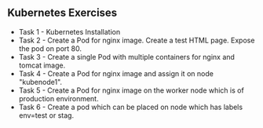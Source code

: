 ## Kubernetes Exercises
- Task 1 - Kubernetes Installation
- Task 2 - Create a Pod for nginx image. Create a test HTML page. Expose the pod on port 80.
- Task 3 - Create a single Pod with multiple containers for nginx and tomcat image. 
- Task 4 - Create a Pod for nginx image and assign it on node "kubenode1".
- Task 5 - Create a Pod for nginx image on the worker node which is of production environment.
- Task 6 - Create a pod which can be placed on node which has labels env=test or stag.